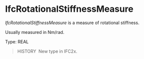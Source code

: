 IfcRotationalStiffnessMeasure
=============================

_IfcRotationalStiffnessMeasure_ is a measure of rotational stiffness.

Usually measured in Nm/rad.

Type: REAL

> HISTORY&nbsp; New type in IFC2x.
